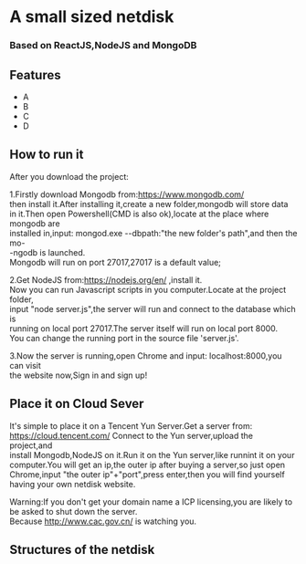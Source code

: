 # A small sized netdisk 
### Based on ReactJS,NodeJS and MongoDB

## Features

* A
* B
* C
* D

## How to run it

After you download the project:

1.Firstly download Mongodb from:https://www.mongodb.com/ <br>
then install it.After installing it,create a new folder,mongodb will store data <br>
in it.Then open Powershell(CMD is also ok),locate at the place where mongodb are <br>
installed in,input: mongod.exe --dbpath:"the new folder's path",and then the mo- <br>
-ngodb is launched. <br>
Mongodb will run on port 27017,27017 is a default value; <br>

2.Get NodeJS from:https://nodejs.org/en/ ,install it. <br>
Now you can run Javascript scripts in you computer.Locate at the project folder, <br>
input "node server.js",the server will run and connect to the database which  is <br>
running on local port 27017.The server itself will run on local port 8000. <br>
You can change the running port in the source file 'server.js'. <br>

3.Now the server is running,open Chrome and input: localhost:8000,you can visit  <br>
the website now,Sign in and sign up! <br>


## Place it on Cloud Sever

It's simple to place it on a Tencent Yun Server.Get a server from: <br>
https://cloud.tencent.com/ Connect to the Yun server,upload the project,and <br>
install Mongodb,NodeJS on it.Run it on the Yun server,like runnint it on your <br>
computer.You will get an ip,the outer ip after buying a server,so just open <br>
Chrome,input "the outer ip"+"port",press enter,then you will find yourself <br>
having your own netdisk website. <br>

Warning:If you don't get your domain name a ICP licensing,you are likely to <br>
be asked to shut down the server. <br>
Because http://www.cac.gov.cn/ is watching you. <br>

## Structures of the netdisk



